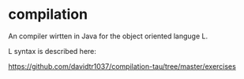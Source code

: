 # compilation
An compiler wirtten in Java for the object oriented languge L.

L syntax is described here:

https://github.com/davidtr1037/compilation-tau/tree/master/exercises
